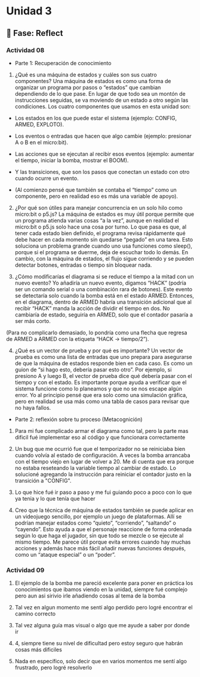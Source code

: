 # Unidad 3


## 🤔 Fase: Reflect

### Actividad 08

- Parte 1: Recuperación de conocimiento

1. ¿Qué es una máquina de estados y cuáles son sus cuatro componentes?
Una máquina de estados es como una forma de organizar un programa por pasos o “estados” que cambian dependiendo de lo que pase. En lugar de que todo sea un montón de instrucciones seguidas, se va moviendo de un estado a otro según las condiciones.
Los cuatro componentes que usamos en esta unidad son:

- Los estados en los que puede estar el sistema (ejemplo: CONFIG, ARMED, EXPLOTO).

- Los eventos o entradas que hacen que algo cambie (ejemplo: presionar A o B en el micro:bit).

- Las acciones que se ejecutan al recibir esos eventos (ejemplo: aumentar el tiempo, iniciar la bomba, mostrar el BOOM).

- Y las transiciones, que son los pasos que conectan un estado con otro cuando ocurre un evento.

- (Al comienzo pensé que también se contaba el “tiempo” como un componente, pero en realidad eso es más una variable de apoyo).

2. ¿Por qué son útiles para manejar concurrencia en un solo hilo como micro:bit o p5.js?
La máquina de estados es muy útil porque permite que un programa atienda varias cosas “a la vez”, aunque en realidad el micro:bit o p5.js solo hace una cosa por turno. Lo que pasa es que, al tener cada estado bien definido, el programa revisa rápidamente qué debe hacer en cada momento sin quedarse “pegado” en una tarea.
Esto soluciona un problema grande cuando uno usa funciones como sleep(), porque si el programa se duerme, deja de escuchar todo lo demás. En cambio, con la máquina de estados, el flujo sigue corriendo y se pueden detectar botones, entradas o tiempo sin bloquear nada.

3. ¿Cómo modificarías el diagrama si se reduce el tiempo a la mitad con un nuevo evento?
Yo añadiría un nuevo evento, digamos “HACK” (podría ser un comando serial o una combinación rara de botones). Este evento se detectaría solo cuando la bomba está en el estado ARMED. Entonces, en el diagrama, dentro de ARMED habría una transición adicional que al recibir “HACK” manda la acción de dividir el tiempo en dos. No cambiaría de estado, seguiría en ARMED, solo que el contador pasaría a ser más corto.

(Para no complicarlo demasiado, lo pondría como una flecha que regresa de ARMED a ARMED con la etiqueta “HACK → tiempo/2”).

4. ¿Qué es un vector de prueba y por qué es importante?
Un vector de prueba es como una lista de entradas que uno prepara para asegurarse de que la máquina de estados responde bien en cada caso. Es como un guion de “si hago esto, debería pasar esto otro”.
Por ejemplo, si presiono A y luego B, el vector de prueba dice qué debería pasar con el tiempo y con el estado. Es importante porque ayuda a verificar que el sistema funcione como lo planeamos y que no se nos escape algún error.
Yo al principio pensé que era solo como una simulación gráfica, pero en realidad se usa más como una tabla de casos para revisar que no haya fallos.




- Parte 2: reflexión sobre tu proceso (Metacognición)

1. Para mi fue complicado armar el diagrama como tal, pero la parte mas dificil fué implementar eso al código y que funcionara correctamente


2. Un bug que me ocurrió fue que el temporizador no se reiniciaba bien cuando volvía al estado de configuración. A veces la bomba arrancaba con el tiempo viejo en lugar de volver a 20. Me di cuenta que era porque no estaba reseteando la variable tiempo al cambiar de estado. Lo solucioné agregando la instrucción para reiniciar el contador justo en la transición a "CONFIG".


3. Lo que hice fué ir paso a paso y me fui guiando poco a poco con lo que ya tenia y lo que tenía que hacer 

4. Creo que la técnica de máquina de estados también se puede aplicar en un videojuego sencillo, por ejemplo un juego de plataformas. Allí se podrían manejar estados como “quieto”, “corriendo”, “saltando” o “cayendo”. Esto ayuda a que el personaje reaccione de forma ordenada según lo que haga el jugador, sin que todo se mezcle o se ejecute al mismo tiempo. Me parece útil porque evita errores cuando hay muchas acciones y además hace más fácil añadir nuevas funciones después, como un “ataque especial” o un “poder”.




### Actividad 09

1. El ejemplo de la bomba me pareció excelente para poner en práctica los conocimientos que ibamos viendo en la unidad, siempre fué complejo pero aun asi sirivio irle añadiendo cosas al tema de la bomba


2. Tal vez en algun momento me sentí algo perdido pero logré encontrar el camino correcto


3. Tal vez alguna guía mas visual o algo que me ayude a saber por donde ir


4. 4, siempre tiene su nivel de dificultad pero estoy seguro que habrán cosas más dificiles


5. Nada en específico, solo decir que en varios momentos me sentí algo frustrado, pero logré resolverlo





